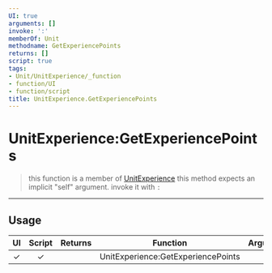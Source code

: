 ```yaml
---
UI: true
arguments: []
invoke: ':'
memberOf: Unit
methodname: GetExperiencePoints
returns: []
script: true
tags:
- Unit/UnitExperience/_function
- function/UI
- function/script
title: UnitExperience.GetExperiencePoints
---
```

# UnitExperience:GetExperiencePoints
> this function is a member of [UnitExperience](civ-6/lua/UnitExperience.md)
> this method expects an implicit "self" argument. invoke it with `:`
-----
## Usage
|  UI | Script | Returns | Function | Arguments |
|:---:|:------:|-------:|:--------:|:---------|
|✓|✓||UnitExperience:GetExperiencePoints||
